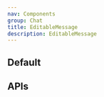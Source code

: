 ```yaml
---
nav: Components
group: Chat
title: EditableMessage
description: EditableMessage
---
```


## Default

<code src="./demos/index.tsx" nopadding></code>

## APIs

<API></API>
